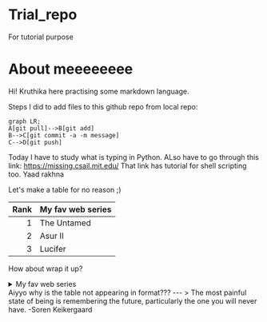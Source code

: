 ##
<!--update this regularly-->
# Trial_repo
For tutorial purpose
# About meeeeeeee

Hi! Kruthika here practising some markdown language.

Steps I did to add files to this github repo from local repo:

``` mermaid
graph LR;
A[git pull]-->B[git add]
B-->C[git commit -a -m message]
C-->D[git push]
```

Today I have to study what is typing in Python. ALso have to go through this link: https://missing.csail.mit.edu/
That link has tutorial for shell scripting too. Yaad rakhna

Let's make a table for no reason ;)

| Rank | My fav web series |
|-----:|---------------|
|     1| The Untamed          |
|     2| Asur II              |
|     3| Lucifer              |

How about wrap it up?

<details>
  <summary> My fav web series</summary>
  | Rank | My fav web series |
  |-----:|---------------|
  |     1| The Untamed          |
  |     2| Asur II              |
  |     3| Lucifer              |
</details>
Aiyyo why is the table not appearing in format???
---
> The most painful state of being is remembering the future, particularly the one you will never have.
-Soren Keikergaard
